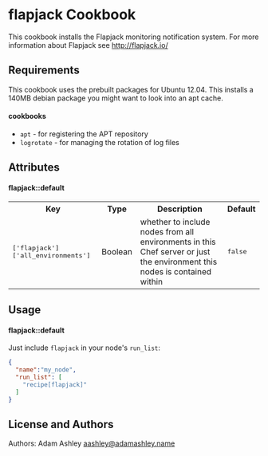 flapjack Cookbook
=================
This cookbook installs the Flapjack monitoring notification system. For more
information about Flapjack see http://flapjack.io/

Requirements
------------
This cookbook uses the prebuilt packages for Ubuntu 12.04. This installs a
140MB debian package you might want to look into an apt cache.

#### cookbooks
- `apt` - for registering the APT repository
- `logrotate` - for managing the rotation of log files

Attributes
----------
#### flapjack::default
<table>
  <tr>
    <th>Key</th>
    <th>Type</th>
    <th>Description</th>
    <th>Default</th>
  </tr>
  <tr>
    <td><tt>['flapjack']['all_environments']</tt></td>
    <td>Boolean</td>
    <td>whether to include nodes from all environments in this Chef server
    or just the environment this nodes is contained within</td>
    <td><tt>false</tt></td>
  </tr>
</table>

Usage
-----
#### flapjack::default
Just include `flapjack` in your node's `run_list`:

```json
{
  "name":"my_node",
  "run_list": [
    "recipe[flapjack]"
  ]
}
```

License and Authors
-------------------
Authors: Adam Ashley <aashley@adamashley.name>
